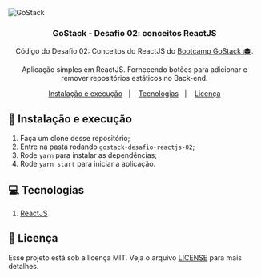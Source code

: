 <img alt="GoStack" src="https://storage.googleapis.com/golden-wind/bootcamp-gostack/header-desafios.png" />

<h3 align="center">
  GoStack - Desafio 02: conceitos ReactJS
</h3>

<p align="center">Código do Desafio 02: Conceitos do ReactJS do <a href="https://rocketseat.com.br/gostack">Bootcamp GoStack 🎓</a>.</p>
<p align="center">Aplicação simples em ReactJS. Fornecendo botões para adicionar e remover repositórios estáticos no Back-end.</p>

<p align="center">
  <a href="#-instalacao-e-execução">Instalação e execução</a>&nbsp;&nbsp;&nbsp;|&nbsp;&nbsp;&nbsp;
  <a href="#-tecnologias">Tecnologias</a>&nbsp;&nbsp;&nbsp;|&nbsp;&nbsp;&nbsp;
  <a href="#memo-licença">Licença</a>
</p>

## 🚀 Instalação e execução

1. Faça um clone desse repositório;
2. Entre na pasta rodando `gostack-desafio-reactjs-02`;
3. Rode `yarn` para instalar as dependências;
4. Rode `yarn start` para iniciar a aplicação.

## :computer: Tecnologias

1. [ReactJS](https://pt-br.reactjs.org/)

## :memo: Licença

Esse projeto está sob a licença MIT. Veja o arquivo [LICENSE](LICENSE.md) para mais detalhes.
